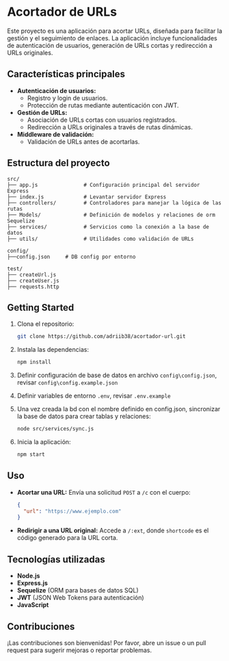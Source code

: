 # Acortador de URLs

Este proyecto es una aplicación para acortar URLs, diseñada para facilitar la gestión y el seguimiento de enlaces. La aplicación incluye funcionalidades de autenticación de usuarios, generación de URLs cortas y redirección a URLs originales.

## Características principales

- **Autenticación de usuarios:**
  - Registro y login de usuarios.
  - Protección de rutas mediante autenticación con JWT.
- **Gestión de URLs:**
  - Asociación de URLs cortas con usuarios registrados.
  - Redirección a URLs originales a través de rutas dinámicas.
- **Middleware de validación:**
  - Validación de URLs antes de acortarlas.

## Estructura del proyecto

```
src/
├── app.js               # Configuración principal del servidor Express
├── index.js             # Levantar servidor Express
├── controllers/         # Controladores para manejar la lógica de las rutas
├── Models/              # Definición de modelos y relaciones de orm Sequelize
├── services/            # Servicios como la conexión a la base de datos
├── utils/               # Utilidades como validación de URLs

config/
├──config.json     # DB config por entorno

test/
├── createUrl.js
├── createUser.js
├── requests.http

```

## Getting Started

1. Clona el repositorio:
   ```bash
   git clone https://github.com/adriib38/acortador-url.git
   ```

2. Instala las dependencias:
   ```bash
   npm install
   ```

3. Definir configuración de base de datos en archivo `config\config.json`, revisar `config\config.example.json`

4. Definir variables de entorno `.env`, revisar `.env.example`

5. Una vez creada la bd con el nombre definido en config.json, sincronizar la base de datos para crear tablas y relaciones:
   ```bash
   node src/services/sync.js
   ```

6. Inicia la aplicación:
   ```bash
   npm start
   ```

## Uso

- **Acortar una URL:** Envía una solicitud `POST` a `/c` con el cuerpo:
  ```json
  {
    "url": "https://www.ejemplo.com"
  }
  ```

- **Redirigir a una URL original:** Accede a `/:ext`, donde `shortcode` es el código generado para la URL corta.

## Tecnologías utilizadas

- **Node.js**
- **Express.js**
- **Sequelize** (ORM para bases de datos SQL)
- **JWT** (JSON Web Tokens para autenticación)
- **JavaScript**

## Contribuciones

¡Las contribuciones son bienvenidas! Por favor, abre un issue o un pull request para sugerir mejoras o reportar problemas.

